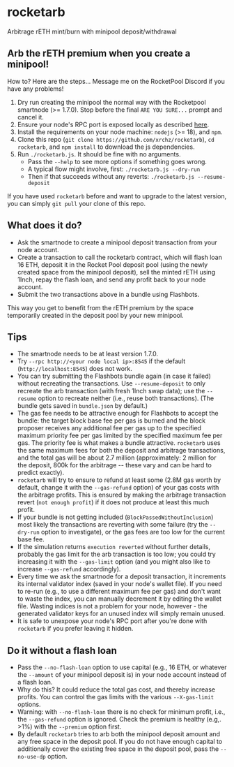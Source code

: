# rocketarb
Arbitrage rETH mint/burn with minipool deposit/withdrawal

## Arb the rETH premium when you create a minipool!

How to? Here are the steps... Message me on the RocketPool Discord if you have
any problems!

1. Dry run creating the minipool the normal way with the Rocketpool smartnode
   (>= 1.7.0). Stop before the final `ARE YOU SURE...` prompt and cancel it.
2. Ensure your node's RPC port is exposed locally as described
   [here](https://docs.rocketpool.net/guides/node/advanced-config.html#execution-client).
3. Install the requirements on your node machine: `nodejs` (>= 18), and `npm`.
4. Clone this repo (`git clone https://github.com/xrchz/rocketarb`), `cd
   rocketarb`, and `npm install` to download the js dependencies.
5. Run `./rocketarb.js`. It should be fine with no arguments.
   - Pass the `--help` to see more options if something goes wrong.
   - A typical flow might involve, first: `./rocketarb.js --dry-run`
   - Then if that succeeds without any reverts: `./rocketarb.js --resume-deposit`

If you have used `rocketarb` before and want to upgrade to the latest version,
you can simply `git pull` your clone of this repo.

## What does it do?
- Ask the smartnode to create a minipool deposit transaction from your node
  account.
- Create a transaction to call the rocketarb contract, which will flash loan 16
  ETH, deposit it in the Rocket Pool deposit pool (using the newly created
  space from the minipool deposit), sell the minted rETH using 1Inch, repay the
  flash loan, and send any profit back to your node account.
- Submit the two transactions above in a bundle using Flashbots.

This way you get to benefit from the rETH premium by the space temporarily
created in the deposit pool by your new minipool.

## Tips

- The smartnode needs to be at least version 1.7.0.
- Try `--rpc http://<your node local ip>:8545` if the default
  (`http://localhost:8545`) does not work.
- You can try submitting the Flashbots bundle again (in case it failed) without
  recreating the transactions. Use `--resume-deposit` to only recreate the arb
  transaction (with fresh 1Inch swap data); use the `--resume` option to
  recreate neither (i.e., reuse both transactions). (The bundle gets saved in
  `bundle.json` by default.)
- The gas fee needs to be attractive enough for Flashbots to accept the bundle:
  the target block base fee per gas is burned and the block proposer receives
  any additional fee per gas up to the specified maximum priority fee per gas
  limited by the specified maximum fee per gas. The priority fee is what makes
  a bundle attractive. `rocketarb` uses the same maximum fees for both the
  deposit and arbitrage transactions, and the total gas will be about 2.7
  million (approximately: 2 million for the deposit, 800k for the arbitrage --
  these vary and can be hard to predict exactly).
- `rocketarb` will try to ensure to refund at least some (2.8M gas worth by
  default, change it with the `--gas-refund` option) of your gas costs with the
  arbitrage profits. This is ensured by making the arbitrage transaction revert
  (`not enough profit`) if it does not produce at least this much profit.
- If your bundle is not getting included (`BlockPassedWithoutInclusion`) most
  likely the transactions are reverting with some failure (try the `--dry-run`
  option to investigate), or the gas fees are too low for the current base fee.
- If the simulation returns `execution reverted` without further details,
  probably the gas limit for the arb transaction is too low; you could try
  increasing it with the `--gas-limit` option (and you might also like to
  increase `--gas-refund` accordingly).
- Every time we ask the smartnode for a deposit transaction, it increments its
  internal validator index (saved in your node's wallet file). If you need to
  re-run (e.g., to use a different maximum fee per gas) and don't want to waste
  the index, you can manually decrement it by editing the wallet file. Wasting
  indices is not a problem for your node, however - the generated validator
  keys for an unused index will simply remain unused.
- It is safe to unexpose your node's RPC port after you're done with
  `rocketarb` if you prefer leaving it hidden.

## Do it without a flash loan
- Pass the `--no-flash-loan` option to use capital (e.g., 16 ETH, or whatever
  the `--amount` of your minipool deposit is) in your node account instead of a
  flash loan.
- Why do this? It could reduce the total gas cost, and thereby increase
  profits. You can control the gas limits with the various `--X-gas-limit`
  options.
- Warning: with `--no-flash-loan` there is no check for minimum profit, i.e.,
  the `--gas-refund` option is ignored. Check the premium is healthy (e.g,.
  \>1%) with the `--premium` option first.
- By default `rocketarb` tries to arb both the minipool deposit amount and any
  free space in the deposit pool. If you do not have enough capital to
  additionally cover the existing free space in the deposit pool, pass the
  `--no-use-dp` option.
